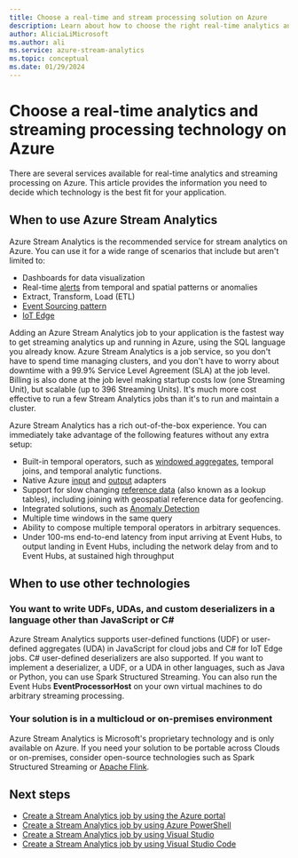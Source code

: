 ```yaml
---
title: Choose a real-time and stream processing solution on Azure
description: Learn about how to choose the right real-time analytics and streaming processing technology to build your application on Azure.
author: AliciaLiMicrosoft 
ms.author: ali 
ms.service: azure-stream-analytics
ms.topic: conceptual
ms.date: 01/29/2024
---
```


# Choose a real-time analytics and streaming processing technology on Azure

There are several services available for real-time analytics and streaming processing on Azure. This article provides the information you need to decide which technology is the best fit for your application.

## When to use Azure Stream Analytics

Azure Stream Analytics is the recommended service for stream analytics on Azure. You can use it for a wide range of scenarios that include but aren't limited to:

* Dashboards for data visualization
* Real-time [alerts](stream-analytics-set-up-alerts.md) from temporal and spatial patterns or anomalies
* Extract, Transform, Load (ETL)
* [Event Sourcing pattern](/azure/architecture/patterns/event-sourcing)
* [IoT Edge](stream-analytics-edge.md)

Adding an Azure Stream Analytics job to your application is the fastest way to get streaming analytics up and running in Azure, using the SQL language you already know. Azure Stream Analytics is a job service, so you don't have to spend time managing clusters, and you don't have to worry about downtime with a 99.9% Service Level Agreement (SLA) at the job level. Billing is also done at the job level making startup costs low (one Streaming Unit), but scalable (up to 396 Streaming Units). It's much more cost effective to run a few Stream Analytics jobs than it's to run and maintain a cluster.

Azure Stream Analytics has a rich out-of-the-box experience. You can immediately take advantage of the following features without any extra setup:

* Built-in temporal operators, such as [windowed aggregates](stream-analytics-window-functions.md), temporal joins, and temporal analytic functions.
* Native Azure [input](stream-analytics-add-inputs.md) and [output](stream-analytics-define-outputs.md) adapters
* Support for slow changing [reference data](stream-analytics-use-reference-data.md) (also known as a lookup tables), including joining with geospatial reference data for geofencing.
* Integrated solutions, such as [Anomaly Detection](stream-analytics-machine-learning-anomaly-detection.md)
* Multiple time windows in the same query
* Ability to compose multiple temporal operators in arbitrary sequences.
* Under 100-ms end-to-end latency from input arriving at Event Hubs, to output landing in Event Hubs, including the network delay from and to Event Hubs, at sustained high throughput

## When to use other technologies

### You want to write UDFs, UDAs, and custom deserializers in a language other than JavaScript or C#

Azure Stream Analytics supports user-defined functions (UDF) or user-defined aggregates (UDA) in JavaScript for cloud jobs and C# for IoT Edge jobs. C# user-defined deserializers are also supported. If you want to implement a deserializer, a UDF, or a UDA in other languages, such as Java or Python, you can use Spark Structured Streaming. You can also run the Event Hubs **EventProcessorHost** on your own virtual machines to do arbitrary streaming processing.

### Your solution is in a multicloud or on-premises environment

Azure Stream Analytics is Microsoft's proprietary technology and is only available on Azure. If you need your solution to be portable across Clouds or on-premises, consider open-source technologies such as Spark Structured Streaming or [Apache Flink](../hdinsight-aks/flink/flink-overview.md).

## Next steps

* [Create a Stream Analytics job by using the Azure portal](stream-analytics-quick-create-portal.md)
* [Create a Stream Analytics job by using Azure PowerShell](stream-analytics-quick-create-powershell.md)
* [Create a Stream Analytics job by using Visual Studio](stream-analytics-quick-create-vs.md)
* [Create a Stream Analytics job by using Visual Studio Code](quick-create-visual-studio-code.md)
